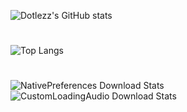 ![Dotlezz's GitHub stats](https://github-readme-stats.vercel.app/api?username=Dotlezz&count_private=true&show_icons=true&theme=radical)
#
![Top Langs](https://github-readme-stats.vercel.app/api/top-langs/?username=Dotlezz&theme=radical&langs_count=5)
#
![NativePreferences Download Stats](https://img.shields.io/github/downloads/Dotlezz/NativePreferences/total?color=fe428e&label=NativePreferences%20Total%20Downloads&logo=github&style=for-the-badge)  
![CustomLoadingAudio Download Stats](https://img.shields.io/github/downloads/Dotlezz/CustomLoadingAudio/total?color=fe428e&label=CustomLoadingAudio%20Total%20Downloads&logo=github&style=for-the-badge)
